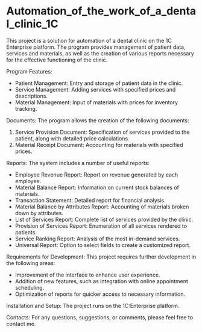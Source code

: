 # Automation_of_the_work_of_a_dental_clinic_1С
This project is a solution for automation of a dental clinic on the 1C Enterprise platform. The program provides management of patient data, services and materials, as well as the creation of various reports necessary for the effective functioning of the clinic.

Program Features:
- Patient Management: Entry and storage of patient data in the clinic.
- Service Management: Adding services with specified prices and descriptions.
- Material Management: Input of materials with prices for inventory tracking.

Documents:
The program allows the creation of the following documents:
1. Service Provision Document: Specification of services provided to the patient, along with detailed price calculations.
2. Material Receipt Document: Accounting for materials with specified prices.

Reports:
The system includes a number of useful reports:
- Employee Revenue Report: Report on revenue generated by each employee.
- Material Balance Report: Information on current stock balances of materials.
- Transaction Statement: Detailed report for financial analysis.
- Material Balance by Attributes Report: Accounting of materials broken down by attributes.
- List of Services Report: Complete list of services provided by the clinic.
- Provision of Services Report: Enumeration of all services rendered to patients.
- Service Ranking Report: Analysis of the most in-demand services.
- Universal Report: Option to select fields to create a customized report.

Requirements for Development:
This project requires further development in the following areas:
- Improvement of the interface to enhance user experience.
- Addition of new features, such as integration with online appointment scheduling.
- Optimization of reports for quicker access to necessary information.

Installation and Setup:
The project runs on the 1C:Enterprise platform.

Contacts:
For any questions, suggestions, or comments, please feel free to contact me.
